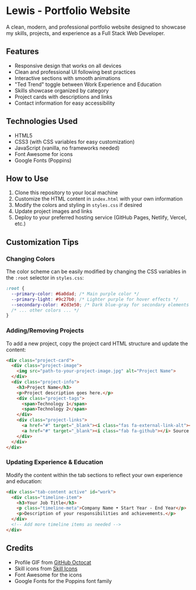 # Lewis - Portfolio Website

A clean, modern, and professional portfolio website designed to showcase my skills, projects, and experience as a Full Stack Web Developer.

## Features

- Responsive design that works on all devices
- Clean and professional UI following best practices
- Interactive sections with smooth animations
- "Ted Trend" toggle between Work Experience and Education
- Skills showcase organized by category
- Project cards with descriptions and links
- Contact information for easy accessibility

## Technologies Used

- HTML5
- CSS3 (with CSS variables for easy customization)
- JavaScript (vanilla, no frameworks needed)
- Font Awesome for icons
- Google Fonts (Poppins)

## How to Use

1. Clone this repository to your local machine
2. Customize the HTML content in `index.html` with your own information
3. Modify the colors and styling in `styles.css` if desired
4. Update project images and links
5. Deploy to your preferred hosting service (GitHub Pages, Netlify, Vercel, etc.)

## Customization Tips

### Changing Colors

The color scheme can be easily modified by changing the CSS variables in the `:root` selector in `styles.css`:

```css
:root {
  --primary-color: #6a0dad; /* Main purple color */
  --primary-light: #9c27b0; /* Lighter purple for hover effects */
  --secondary-color: #2d3e50; /* Dark blue-gray for secondary elements */
  /* ... other colors ... */
}
```

### Adding/Removing Projects

To add a new project, copy the project card HTML structure and update the content:

```html
<div class="project-card">
  <div class="project-image">
    <img src="path-to-your-project-image.jpg" alt="Project Name">
  </div>
  <div class="project-info">
    <h3>Project Name</h3>
    <p>Project description goes here.</p>
    <div class="project-tags">
      <span>Technology 1</span>
      <span>Technology 2</span>
    </div>
    <div class="project-links">
      <a href="#" target="_blank"><i class="fas fa-external-link-alt"></i> Live Demo</a>
      <a href="#" target="_blank"><i class="fab fa-github"></i> Source Code</a>
    </div>
  </div>
</div>
```

### Updating Experience & Education

Modify the content within the tab sections to reflect your own experience and education:

```html
<div class="tab-content active" id="work">
  <div class="timeline-item">
    <h3>Your Job Title</h3>
    <p class="timeline-meta">Company Name • Start Year - End Year</p>
    <p>Description of your responsibilities and achievements.</p>
  </div>
  <!-- Add more timeline items as needed -->
</div>
```

## Credits

- Profile GIF from [GitHub Octocat](https://github.com/5713670/github-profile-readme-templates)
- Skill icons from [Skill Icons](https://skillicons.dev/)
- Font Awesome for the icons
- Google Fonts for the Poppins font family 